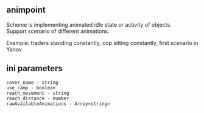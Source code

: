## animpoint

Scheme is implementing animated idle state or activity of objects. <br/>
Support scenario of different animations. <br/>

Example: traders standing constantly, cop sitting constantly, first scenario in Yanov

## ini parameters

```
cover_name - string 
use_camp - boolean 
reach_movement - string 
reach_distance - number 
rawAvailableAnimations - Array<string>
```
